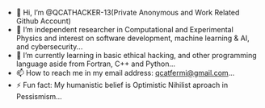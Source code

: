 - 👋 Hi, I’m @QCATHACKER-13(Private Anonymous and Work Related Github Account)
- 👀 I’m independent researcher in Computational and Experimental Physics and interest on software development, machine learning & AI, and cybersecurity...
- 🌱 I’m currently learning in basic ethical hacking, and other programming language aside from Fortran, C++ and Python...
- 📫 How to reach me in my email address: qcatfermi@gmail.com...
- ⚡ Fun fact: My humanistic belief is Optimistic Nihilist aproach in Pessismism...
<!---- 💞️ I’m looking to work and collaborate on a small group of researchers, programmers or software developers...--->
<!---
QCATHACKER-13/QCATHACKER-13 is a ✨ special ✨ repository because its `README.md` (this file) appears on your GitHub profile.
You can click the Preview link to take a look at your changes.
--->
